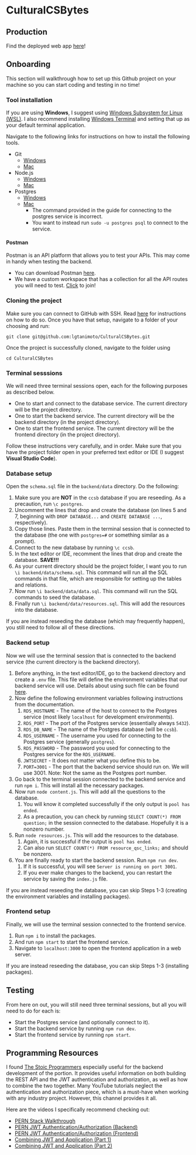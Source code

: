 # CulturalCSBytes

## Production
Find the deployed web app [here](http://atcsed.us-west-2.elasticbeanstalk.com/home)!

## Onboarding
This section will walkthrough how to set up this Github project on your machine so you can start coding and testing in no time!

### Tool installation
If you are using **Windows**, I suggest using [Windows Subsystem for Linux (WSL)](https://learn.microsoft.com/en-us/windows/wsl/install). I also recommend installing [Windows Terminal](https://learn.microsoft.com/en-us/windows/terminal/install) and setting that up as your default terminal application.

Navigate to the following links for instructions on how to install the following tools.
- Git
    - [Windows](https://learn.microsoft.com/en-us/windows/wsl/tutorials/wsl-git)
    - [Mac](https://git-scm.com/book/en/v2/Getting-Started-Installing-Git)
- Node.js
    - [Windows](https://learn.microsoft.com/en-us/windows/dev-environment/javascript/nodejs-on-wsl)
    - [Mac](https://nodejs.org/en/download/)
- Postgres
    - [Windows](https://learn.microsoft.com/en-us/windows/wsl/tutorials/wsl-database)
    - [Mac](https://www.sqlshack.com/setting-up-a-postgresql-database-on-mac/)
        - The command provided in the guide for connecting to the postgres service is incorrect.
        - You want to instead run `sudo -u postgres psql` to connect to the service.

#### Postman
Postman is an API platform that allows you to test your APIs. This may come in handy when testing the backend.
- You can download Postman [here](https://www.postman.com/).
- We have a custom workspace that has a collection for all the API routes you will need to test. [Click](https://app.getpostman.com/join-team?invite_code=61f955d9edfa2e68f73f3e5bffe99015&target_code=ce9f626b5a456cd7d9d7e0a9ba727d1e) to join!

### Cloning the project
Make sure you can connect to GitHub with SSH. Read [here](https://docs.github.com/en/authentication/connecting-to-github-with-ssh) for instructions on how to do so. Once you have that setup, navigate to a folder of your choosing and run:
```
git clone git@github.com:lgtanimoto/CulturalCSBytes.git
```

Once the project is successfully cloned, navigate to the folder using
```
cd CulturalCSBytes
```

### Terminal sesssions
We will need three terminal sessions open, each for the following purposes as described below.
- One to start and connect to the database service. The current directory will be the project directory.
- One to start the backend service. The current directory will be the backend directory (in the project directory).
- One to start the frontend service. The current directory will be the frontend directory (in the project directory).

Follow these instructions very carefully, and in order. Make sure that you have the project folder open in your preferred text editor or IDE (I suggest **Visual Studio Code**).

### Database setup
Open the `schema.sql` file in the `backend/data` directory. Do the following:
1. Make sure you are **NOT** in the `ccsb` database if you are reseeding. As a precaution, run `\c postgres`.
1. Uncomment the lines that drop and create the database (on lines 5 and 7, beginning with `DROP DATABASE...` and `CREATE DATABASE ...`, respectively).
2. Copy those lines. Paste them in the terminal session that is connected to the database (the one with `postgres=#` or something similar as a prompt).
3. Connect to the new database by running `\c ccsb`.
4. In the text editor or IDE, recomment the lines that drop and create the database. **SAVE!!!**
5. As your current directory should be the project folder, I want you to run `\i backend/data/schema.sql`. This command will run all the SQL commands in that file, which are responsible for setting up the tables and relations.
6. Now run `\i backend/data/data.sql`. This command will run the SQL commands to seed the database.
7. Finally run `\i backend/data/resources.sql`. This will add the resources into the database.

If you are instead reseeding the database (which may frequently happen), you still need to follow all of these directions.

### Backend setup
Now we will use the terminal session that is connected to the backend service (the current directory is the backend directory).
1. Before anything, in the text editor/IDE, go to the backend directory and create a `.env` file. This file will define the environment variables that our backend service will use. Details about using such file can be found [here](https://www.npmjs.com/package/dotenv).
2. Now define the following environment variables following instructions from the documentation.
    1. `RDS_HOSTNAME` - The name of the host to connect to the Postgres service (most likely `localhost` for development environments).
    2. `RDS_PORT` - The port of the Postgres service (essentially always `5432`).
    3. `RDS_DB_NAME` - The name of the Postgres database (will be `ccsb`).
    4. `RDS_USERNAME` - The username you used for connecting to the Postgres service (generally `postgres`).
    5. `RDS_PASSWORD` - The password you used for connecting to the Postgres service for the `RDS_USERNAME`.
    6. `JWTSECRET` - It does not matter what you define this to be.
    7. `PORT=3001` - The port that the backend service should run on. We will use 3001. Note: Not the same as the Postgres port number.
3. Go back to the terminal session connected to the backend service and run `npm i`. This will install all the necessary packages.
4. Now run `node content.js`. This will add all the questions to the database.
    1. You will know it completed successfully if the only output is `pool has ended`.
    2. As a precaution, you can check by running `SELECT COUNT(*) FROM question;` in the session connected to the database. Hopefully it is a nonzero number.
5. Run `node resources.js`. This will add the resources to the database.
    1. Again, it is successful if the output is `pool has ended`.
    2. Can also run `SELECT COUNT(*) FROM resource_qsc_links;` and should be nonzero.
6. You are finally ready to start the backend session. Run `npm run dev`.
    1. If it is successful, you will see `Server is running on port 3001`.
    2. If you ever make changes to the backend, you can restart the service by saving the `index.js` file.

If you are instead reseeding the database, you can skip Steps 1-3 (creating the environment variables and installing packages).

### Frontend setup
Finally, we will use the terminal session connected to the frontend service.
1. Run `npm i` to install the packages.
2. And run `npm start` to start the frontend service.
3. Navigate to `localhost:3000` to open the frontend application in a web server.

If you are instead reseeding the database, you can skip Steps 1-3 (installing packages).

## Testing
From here on out, you will still need three terminal sessions, but all you will need to do for each is:
- Start the Postgres service (and optionally connect to it).
- Start the backend service by running `npm run dev`.
- Start the frontend service by running `npm start`.

## Programming Resources
I found [The Stoic Programmers](https://www.youtube.com/@TheStoicProgrammers) especially useful for the backend development of the portion. It provides useful information on both building the REST API and the JWT authentication and authorization, as well as how to combine the two together. Many YouTube tutorials neglect the authentication and authorization piece, which is a must-have when working with any industry project. However, this channel provides it all.

Here are the videos I specifically recommend checking out:
- [PERN Stack Walkthrough](https://www.youtube.com/watch?v=ldYcgPKEZC8)
- [PERN JWT Authentication/Authorization (Backend)](https://www.youtube.com/watch?v=7UQBMb8ZpuE)
- [PERN JWT Authentication/Authorization (Frontend)](https://www.youtube.com/watch?v=cjqfF5hyZFg)
- [Combining JWT and Application (Part 1)](https://www.youtube.com/watch?v=l3njf_tU8us)
- [Combining JWT and Application (Part 2)](https://www.youtube.com/watch?v=25kouonvUbg)


